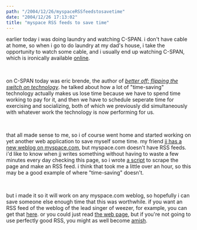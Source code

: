 ```yaml
---
path: "/2004/12/26/myspaceRSSfeedstosavetime" 
date: "2004/12/26 17:13:02" 
title: "myspace RSS feeds to save time" 
---
```

<p>earlier today i was doing laundry and watching C-SPAN. i don't have cable at home, so when i go to do laundry at my dad's house, i take the opportunity to watch some cable, and i usually end up watching C-SPAN, which is ironically available <a href="http://www.cspan.org/">online</a>.</p><br><p>on C-SPAN today was eric brende, the author of <cite><a href="http://www.amazon.com/exec/obidos/tg/detail/-/0060570040/">better off: flipping the switch on technology</a></cite>. he talked about how a lot of "time-saving" technology actually makes us lose time because we have to spend time working to pay for it, and then we have to schedule seperate time for exercising and socializing, both of which we previously did simultaneously with whatever work the technology is now performing for us.</p><br><p>that all made sense to me, so i of course went home and started working on yet another web application to save myself some time. my friend <a href="http://blog.myspace.com/index.cfm?fuseaction=blog.ListAll&amp;friendID=6274232">jj has a new weblog on myspace.com</a>, but myspace.com doesn't have RSS feeds. i'd like to know when jj writes something without having to waste a few minutes every day checking this page, so i wrote <a href="http://weblog.randomchaos.com/myspace.php">a script</a> to scrape the page and make an RSS feed. i think that took me a little over an hour, so this may be a good example of where "time-saving" doesn't.</p><br><p>but i made it so it will work on any myspace.com weblog, so hopefully i can save someone else enough time that this was worthwhile. if you want an RSS feed of the weblog of the lead singer of weezer, for example, you can get that <a href="http://weblog.randomchaos.com/myspace.php?myspace=http%3A%2F%2Fblog.myspace.com%2Findex.cfm%3Ffuseaction%3Dblog.ListAll%26friendID%3D1480919">here</a>. or you could just read <a href="http://blog.myspace.com/index.cfm?fuseaction=blog.ListAll&amp;friendID=1480919">the web page</a>, but if you're not going to use perfectly good RSS, you might as well become <a href="http://en.wikipedia.org/wiki/Amish">amish</a>.</p>